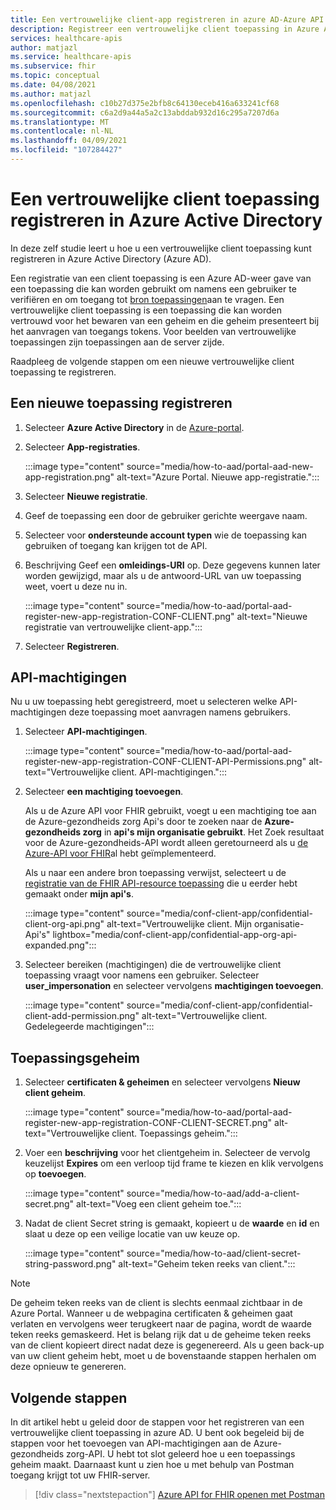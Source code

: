 ```yaml
---
title: Een vertrouwelijke client-app registreren in azure AD-Azure API voor FHIR
description: Registreer een vertrouwelijke client toepassing in Azure Active Directory die namens de gebruiker verifieert en toegang tot bron toepassingen vraagt.
services: healthcare-apis
author: matjazl
ms.service: healthcare-apis
ms.subservice: fhir
ms.topic: conceptual
ms.date: 04/08/2021
ms.author: matjazl
ms.openlocfilehash: c10b27d375e2bfb8c64130eceb416a633241cf68
ms.sourcegitcommit: c6a2d9a44a5a2c13abddab932d16c295a7207d6a
ms.translationtype: MT
ms.contentlocale: nl-NL
ms.lasthandoff: 04/09/2021
ms.locfileid: "107284427"
---
```

# <a name="register-a-confidential-client-application-in-azure-active-directory"></a>Een vertrouwelijke client toepassing registreren in Azure Active Directory

In deze zelf studie leert u hoe u een vertrouwelijke client toepassing kunt registreren in Azure Active Directory (Azure AD).  

Een registratie van een client toepassing is een Azure AD-weer gave van een toepassing die kan worden gebruikt om namens een gebruiker te verifiëren en om toegang tot [bron toepassingen](register-resource-azure-ad-client-app.md)aan te vragen. Een vertrouwelijke client toepassing is een toepassing die kan worden vertrouwd voor het bewaren van een geheim en die geheim presenteert bij het aanvragen van toegangs tokens. Voor beelden van vertrouwelijke toepassingen zijn toepassingen aan de server zijde. 

Raadpleeg de volgende stappen om een nieuwe vertrouwelijke client toepassing te registreren. 

## <a name="register-a-new-application"></a>Een nieuwe toepassing registreren

1. Selecteer **Azure Active Directory** in de [Azure-portal](https://portal.azure.com).

1. Selecteer **App-registraties**. 

    :::image type="content" source="media/how-to-aad/portal-aad-new-app-registration.png" alt-text="Azure Portal. Nieuwe app-registratie.":::

1. Selecteer **Nieuwe registratie**.

1. Geef de toepassing een door de gebruiker gerichte weergave naam.

1. Selecteer voor **ondersteunde account typen** wie de toepassing kan gebruiken of toegang kan krijgen tot de API.

1. Beschrijving Geef een **omleidings-URI** op. Deze gegevens kunnen later worden gewijzigd, maar als u de antwoord-URL van uw toepassing weet, voert u deze nu in.

    :::image type="content" source="media/how-to-aad/portal-aad-register-new-app-registration-CONF-CLIENT.png" alt-text="Nieuwe registratie van vertrouwelijke client-app.":::

1. Selecteer **Registreren**.

## <a name="api-permissions"></a>API-machtigingen

Nu u uw toepassing hebt geregistreerd, moet u selecteren welke API-machtigingen deze toepassing moet aanvragen namens gebruikers.

1. Selecteer **API-machtigingen**.

    :::image type="content" source="media/how-to-aad/portal-aad-register-new-app-registration-CONF-CLIENT-API-Permissions.png" alt-text="Vertrouwelijke client. API-machtigingen.":::

1. Selecteer **een machtiging toevoegen**.

    Als u de Azure API voor FHIR gebruikt, voegt u een machtiging toe aan de Azure-gezondheids zorg Api's door te zoeken naar de **Azure-gezondheids zorg** in **api's mijn organisatie gebruikt**. Het Zoek resultaat voor de Azure-gezondheids-API wordt alleen geretourneerd als u [de Azure-API voor FHIR](fhir-paas-powershell-quickstart.md)al hebt geïmplementeerd.

    Als u naar een andere bron toepassing verwijst, selecteert u de [registratie van de FHIR API-resource toepassing](register-resource-azure-ad-client-app.md) die u eerder hebt gemaakt onder **mijn api's**.


    :::image type="content" source="media/conf-client-app/confidential-client-org-api.png" alt-text="Vertrouwelijke client. Mijn organisatie-Api's" lightbox="media/conf-client-app/confidential-app-org-api-expanded.png":::
    

1. Selecteer bereiken (machtigingen) die de vertrouwelijke client toepassing vraagt voor namens een gebruiker. Selecteer **user_impersonation** en selecteer vervolgens **machtigingen toevoegen**.

    :::image type="content" source="media/conf-client-app/confidential-client-add-permission.png" alt-text="Vertrouwelijke client. Gedelegeerde machtigingen":::


## <a name="application-secret"></a>Toepassingsgeheim

1. Selecteer **certificaten & geheimen** en selecteer vervolgens **Nieuw client geheim**. 

    :::image type="content" source="media/how-to-aad/portal-aad-register-new-app-registration-CONF-CLIENT-SECRET.png" alt-text="Vertrouwelijke client. Toepassings geheim.":::

1. Voer een **beschrijving** voor het clientgeheim in. Selecteer de vervolg keuzelijst **Expires** om een verloop tijd frame te kiezen en klik vervolgens op **toevoegen**.

   :::image type="content" source="media/how-to-aad/add-a-client-secret.png" alt-text="Voeg een client geheim toe.":::

1. Nadat de client Secret string is gemaakt, kopieert u de **waarde** en **id** en slaat u deze op een veilige locatie van uw keuze op.

   :::image type="content" source="media/how-to-aad/client-secret-string-password.png" alt-text="Geheim teken reeks van client."::: 

> [!NOTE]
>De geheim teken reeks van de client is slechts eenmaal zichtbaar in de Azure Portal. Wanneer u de webpagina certificaten & geheimen gaat verlaten en vervolgens weer terugkeert naar de pagina, wordt de waarde teken reeks gemaskeerd. Het is belang rijk dat u de geheime teken reeks van de client kopieert direct nadat deze is gegenereerd. Als u geen back-up van uw client geheim hebt, moet u de bovenstaande stappen herhalen om deze opnieuw te genereren.
 
## <a name="next-steps"></a>Volgende stappen

In dit artikel hebt u geleid door de stappen voor het registreren van een vertrouwelijke client toepassing in azure AD. U bent ook begeleid bij de stappen voor het toevoegen van API-machtigingen aan de Azure-gezondheids zorg-API. U hebt tot slot geleerd hoe u een toepassings geheim maakt. Daarnaast kunt u zien hoe u met behulp van Postman toegang krijgt tot uw FHIR-server.
 
>[!div class="nextstepaction"]
>[Azure API for FHIR openen met Postman](access-fhir-postman-tutorial.md)
